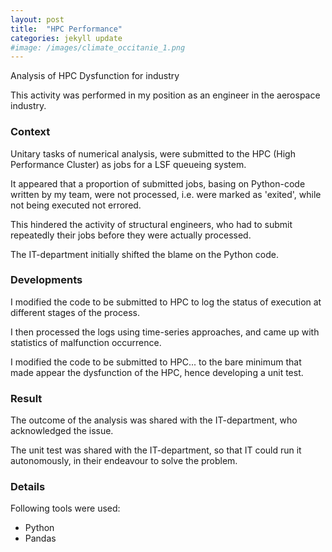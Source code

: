 ```yaml
---
layout: post
title:  "HPC Performance"
categories: jekyll update
#image: /images/climate_occitanie_1.png
---
```


Analysis of HPC Dysfunction for industry

This activity was performed in my position as an engineer in the aerospace industry.


<h3>Context</h3>

Unitary tasks of numerical analysis, were submitted to the HPC (High Performance Cluster) as jobs for a LSF queueing system.

It appeared that a proportion of submitted jobs, basing on Python-code written by my team, were not processed, i.e. were marked as 'exited', while not being executed not errored.

This hindered the activity of structural engineers, who had to submit repeatedly their jobs before they were actually processed.

The IT-department initially shifted the blame on the Python code.

<h3>Developments</h3>

I modified the code to be submitted to HPC to log the status of execution at different stages of the process.

I then processed the logs using time-series approaches, and came up with statistics of malfunction occurrence.

I modified the code to be submitted to HPC... to the bare minimum that made appear the dysfunction of the HPC, hence developing a unit test.

<h3>Result</h3>

The outcome of the analysis was shared with the IT-department, who acknowledged the issue.

The unit test was shared with the IT-department, so that IT could run it autonomously, in their endeavour to solve the problem.


<h3>Details</h3>

Following tools were used:
<ul class="list-group">
  <li class="list-group-item">Python</li>
  <li class="list-group-item">Pandas</li>
</ul>
